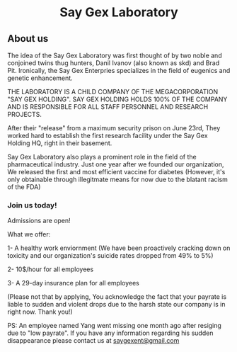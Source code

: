 <h1 align="Center">  
Say Gex Laboratory
</h1>
<h2 align="Left">
About us
</h2>

The idea of the Say Gex Laboratory was first thought of by two noble and conjoined twins thug hunters, Danil Ivanov (also known as skd) and Brad Pit. Ironically, the Say Gex Enterpries specializes in the field of eugenics and genetic enhancement.

THE LABORATORY IS A CHILD COMPANY OF THE MEGACORPORATION "SAY GEX HOLDING". SAY GEX HOLDING HOLDS 100% OF THE COMPANY AND IS RESPONSIBLE FOR ALL STAFF PERSONNEL AND RESEARCH PROJECTS.


After their "release" from a maximum security prison on June 23rd, They worked hard to establish the first research facility under the Say Gex Holding HQ, right in their basement.

Say Gex Laboratory also plays a prominent role in the field of the pharmaceutical industry. Just one year after we founded our organization, We released the first and most efficient vaccine for diabetes (However, it's only obtainable through illegitmate means for now due to the blatant racism of the FDA)

<h3 align "Left">
Join us today!
</h3>
Admissions are open! 

What we offer:

1- A healthy work enviornment (We have been proactively cracking down on toxicity and our organization's suicide rates dropped from 49% to 5%)

2- 10$/hour for all employees

3- A 29-day insurance plan for all employees

(Please not that by applying, You acknowledge the fact that your payrate is liable to sudden and violent drops due to the harsh state our company is in right now. Thank you!)



PS: An employee named Yang went missing one month ago after resiging due to "low payrate". If you have any information regarding his sudden disappearance please contact us at saygexent@gmail.com


